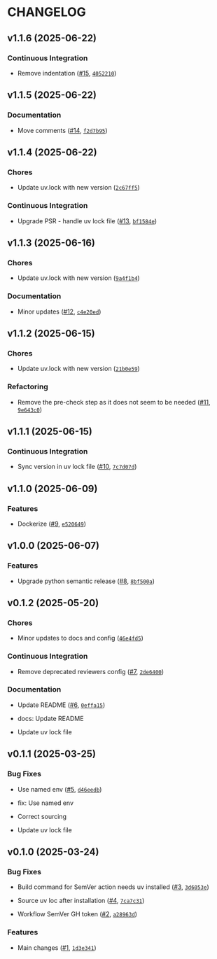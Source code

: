 # CHANGELOG

<!-- version list -->

## v1.1.6 (2025-06-22)

### Continuous Integration

- Remove indentation ([#15](https://github.com/aqib-oss/sonar-qube-gh-action/pull/15),
  [`4052210`](https://github.com/aqib-oss/sonar-qube-gh-action/commit/40522109d234cd607e8d0c3912732f3c20d73456))


## v1.1.5 (2025-06-22)

### Documentation

- Move comments ([#14](https://github.com/aqib-oss/sonar-qube-gh-action/pull/14),
  [`f2d7b95`](https://github.com/aqib-oss/sonar-qube-gh-action/commit/f2d7b954bc5963c1597eef92ecec5154debb0f5c))


## v1.1.4 (2025-06-22)

### Chores

- Update uv.lock with new version
  ([`2c67ff5`](https://github.com/aqib-oss/sonar-qube-gh-action/commit/2c67ff5c05b6d119803469bf8602d4f6aed6e354))

### Continuous Integration

- Upgrade PSR - handle uv lock file
  ([#13](https://github.com/aqib-oss/sonar-qube-gh-action/pull/13),
  [`bf1584e`](https://github.com/aqib-oss/sonar-qube-gh-action/commit/bf1584eff16b4897e647cc00de69dc62faf0bd8a))


## v1.1.3 (2025-06-16)

### Chores

- Update uv.lock with new version
  ([`9a4f1b4`](https://github.com/aqib-oss/sonar-qube-gh-action/commit/9a4f1b463c8f56404f7ff165acb740a42d5bfbd7))

### Documentation

- Minor updates ([#12](https://github.com/aqib-oss/sonar-qube-gh-action/pull/12),
  [`c4e20ed`](https://github.com/aqib-oss/sonar-qube-gh-action/commit/c4e20ed3c9eceef49c354418d2bd190afc68f704))


## v1.1.2 (2025-06-15)

### Chores

- Update uv.lock with new version
  ([`21b0e59`](https://github.com/aqib-oss/sonar-qube-gh-action/commit/21b0e59361499afcac8231f25a56b78047a47d97))

### Refactoring

- Remove the pre-check step as it does not seem to be needed
  ([#11](https://github.com/aqib-oss/sonar-qube-gh-action/pull/11),
  [`9e643c0`](https://github.com/aqib-oss/sonar-qube-gh-action/commit/9e643c01af8cec19fb67777f36bd016cf827e7ea))


## v1.1.1 (2025-06-15)

### Continuous Integration

- Sync version in uv lock file ([#10](https://github.com/aqib-oss/sonar-qube-gh-action/pull/10),
  [`7c7d07d`](https://github.com/aqib-oss/sonar-qube-gh-action/commit/7c7d07d05ecc2926512f69935893feddde46f1a8))


## v1.1.0 (2025-06-09)

### Features

- Dockerize ([#9](https://github.com/aqib-oss/sonar-qube-gh-action/pull/9),
  [`e520649`](https://github.com/aqib-oss/sonar-qube-gh-action/commit/e520649fc14c92bd51a98febc5cf0809c1d940ee))


## v1.0.0 (2025-06-07)

### Features

- Upgrade python semantic release ([#8](https://github.com/aqib-oss/sonar-qube-gh-action/pull/8),
  [`8bf500a`](https://github.com/aqib-oss/sonar-qube-gh-action/commit/8bf500ae69fc9f20e3c829a4dc12017e620c6021))


## v0.1.2 (2025-05-20)

### Chores

- Minor updates to docs and config
  ([`46e4fd5`](https://github.com/aqib-oss/sonar-qube-gh-action/commit/46e4fd5d99dc6ddb8d0e52d2f5e9c47d4f7e984f))

### Continuous Integration

- Remove deprecated reviewers config ([#7](https://github.com/aqib-oss/sonar-qube-gh-action/pull/7),
  [`2de6400`](https://github.com/aqib-oss/sonar-qube-gh-action/commit/2de6400934b59a6fa3a1c5f907954edd792e739c))

### Documentation

- Update README ([#6](https://github.com/aqib-oss/sonar-qube-gh-action/pull/6),
  [`0effa15`](https://github.com/aqib-oss/sonar-qube-gh-action/commit/0effa15155ef02746dc523762f60f4e156955a70))

* docs: Update README

* Update uv lock file


## v0.1.1 (2025-03-25)

### Bug Fixes

- Use named env ([#5](https://github.com/aqib-oss/sonar-qube-gh-action/pull/5),
  [`d46eedb`](https://github.com/aqib-oss/sonar-qube-gh-action/commit/d46eedb633235f1b6185371a718220cfa5de1411))

* fix: Use named env

* Correct sourcing

* Update uv lock file


## v0.1.0 (2025-03-24)

### Bug Fixes

- Build command for SemVer action needs uv installed
  ([#3](https://github.com/aqib-oss/sonar-qube-gh-action/pull/3),
  [`3d6053e`](https://github.com/aqib-oss/sonar-qube-gh-action/commit/3d6053ea09e04022c410d4d7ae9c40b6bae38bab))

- Source uv loc after installation ([#4](https://github.com/aqib-oss/sonar-qube-gh-action/pull/4),
  [`7ca7c31`](https://github.com/aqib-oss/sonar-qube-gh-action/commit/7ca7c311ea3f649e4cda22a6aa91cc2775bc50e3))

- Workflow SemVer GH token ([#2](https://github.com/aqib-oss/sonar-qube-gh-action/pull/2),
  [`a28963d`](https://github.com/aqib-oss/sonar-qube-gh-action/commit/a28963d5e39dcf5acd7e24141254f5649ff4d56c))

### Features

- Main changes ([#1](https://github.com/aqib-oss/sonar-qube-gh-action/pull/1),
  [`1d3e341`](https://github.com/aqib-oss/sonar-qube-gh-action/commit/1d3e34113918876ad9d5beb4c4b7adaabfd5ca1f))
